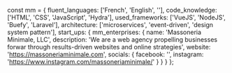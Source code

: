 const mm = {
    fluent_languages: ['French', 'English', ''],
    code_knowledge: ['HTML', 'CSS', 'JavaScript', 'Hydra'],
    used_frameworks: ['VueJS', 'NodeJS', 'Buefy', 'Laravel'],
    architecture: ['microservices', 'event-driven', 'design system pattern'],
    start_ups: {
        mm_enterprises: {
            name: 'Massoneria Minimale, LLC',
            description: 'We are a web agency propelling businesses forwar through results-driven websites and online strategies',
            website: 'https://massoneriaminimale.com',
            socials: {
                facebook: '',
                instagram: 'https://www.instagram.com/massoneriaminimale/'
            }
        }
    }
};
